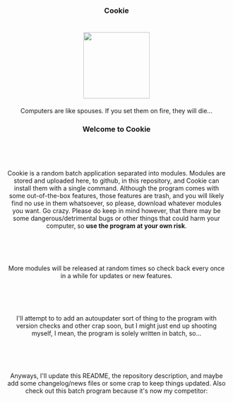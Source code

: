 <h3 align="center">Cookie</h3>
<h1 align="center"><img width="150px" height="150px" src="https://avatars0.githubusercontent.com/u/23391923?v=3&s=460"></img></h1>

<p align="center" id="unidentified">Computers are like spouses. If you set them on fire, they will die...</p>

<h3 align="center">Welcome to Cookie</h3>
<br>
<br>
<br>

<p align="center">Cookie is a random batch application separated into modules. Modules are stored and uploaded here, to github, in this repository, and Cookie can install them with a single command. Although the program comes with some out-of-the-box features, those features are trash, and you will likely find no use in them whatsoever, so please, download whatever modules you want. Go crazy. Please do keep in mind however, that there may be some dangerous/detrimental bugs or other things that could harm your computer, so <b>use the program at your own risk</b>.</p>
<br>
<br>
<br>

<p align="center">More modules will be released at random times so check back every once in a while for updates or new features.</p>
<br>
<br>
<br>

<p align="center">I'll attempt to to add an autoupdater sort of thing to the program with version checks and other crap soon, but I might just end up shooting myself, I mean, the program is solely written in batch, so...</p>
<br>
<br>
<br>

<p align="center">Anyways, I'll update this README, the repository description, and maybe add some changelog/news files or some crap to keep things updated. Also check out this batch program because it's now my competitor:

